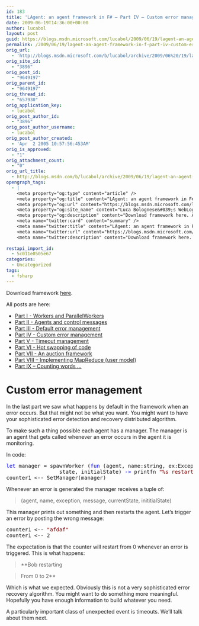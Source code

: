 ```yaml
---
id: 183
title: 'LAgent: an agent framework in F# – Part IV – Custom error management'
date: 2009-06-19T14:36:00+00:00
author: lucabol
layout: post
guid: https://blogs.msdn.microsoft.com/lucabol/2009/06/19/lagent-an-agent-framework-in-f-part-iv-custom-error-management/
permalink: /2009/06/19/lagent-an-agent-framework-in-f-part-iv-custom-error-management/
orig_url:
  - 'http://blogs.msdn.microsoft.com/b/lucabol/archive/2009/06%20/19/lagent-an-agent-framework-in-f-part-iv-custom-error-management.aspx'
orig_site_id:
  - "3896"
orig_post_id:
  - "9649197"
orig_parent_id:
  - "9649197"
orig_thread_id:
  - "657930"
orig_application_key:
  - lucabol
orig_post_author_id:
  - "3896"
orig_post_author_username:
  - lucabol
orig_post_author_created:
  - 'Apr  2 2005 10:57:56:453AM'
orig_is_approved:
  - "1"
orig_attachment_count:
  - "0"
orig_url_title:
  - http://blogs.msdn.com/b/lucabol/archive/2009/06/19/lagent-an-agent-framework-in-f-part-iv-custom-error-management.aspx
opengraph_tags:
  - |
    <meta property="og:type" content="article" />
    <meta property="og:title" content="LAgent: an agent framework in F# &ndash; Part IV &ndash; Custom error management" />
    <meta property="og:url" content="https://blogs.msdn.microsoft.com/lucabol/2009/06/19/lagent-an-agent-framework-in-f-part-iv-custom-error-management/" />
    <meta property="og:site_name" content="Luca Bolognese&#039;s WebLog" />
    <meta property="og:description" content="Download framework here. All posts are here: Part I  - Workers and ParallelWorkers Part II  - Agents and control messages Part III  - Default error management Part IV  - Custom error management Part V  - Timeout management Part VI  - Hot swapping of code Part VII  - An auction framework Part VIII – Implementing MapReduce..." />
    <meta name="twitter:card" content="summary" />
    <meta name="twitter:title" content="LAgent: an agent framework in F# &ndash; Part IV &ndash; Custom error management" />
    <meta name="twitter:url" content="https://blogs.msdn.microsoft.com/lucabol/2009/06/19/lagent-an-agent-framework-in-f-part-iv-custom-error-management/" />
    <meta name="twitter:description" content="Download framework here. All posts are here: Part I  - Workers and ParallelWorkers Part II  - Agents and control messages Part III  - Default error management Part IV  - Custom error management Part V  - Timeout management Part VI  - Hot swapping of code Part VII  - An auction framework Part VIII – Implementing MapReduce..." />
    
restapi_import_id:
  - 5c011e0505e67
categories:
  - Uncategorized
tags:
  - fsharp
---
```

Download framework [here](http://code.msdn.microsoft.com/LAgent).

All posts are here:

  * [Part I  - Workers and ParallelWorkers](http://blogs.msdn.com/lucabol/archive/2009/05/29/lagent-an-agent-framework-in-f-part-i-workers-and-parallelworkers.aspx) 
  * [Part II  - Agents and control messages](http://blogs.msdn.com/lucabol/archive/2009/06/05/lagent-an-agent-framework-in-f-part-ii-agents-and-control-messages.aspx) 
  * [Part III  - Default error management](http://blogs.msdn.com/lucabol/archive/2009/06/12/lagent-an-agent-framework-in-f-part-iii-default-error-management.aspx) 
  * [Part IV  - Custom error management](http://blogs.msdn.com/lucabol/archive/2009/06/19/lagent-an-agent-framework-in-f-part-iv-custom-error-management.aspx) 
  * [Part V  - Timeout management](http://blogs.msdn.com/lucabol/archive/2009/06/26/lagent-an-agent-framework-in-f-part-v-timeout-management.aspx) 
  * [Part VI  - Hot swapping of code](http://blogs.msdn.com/lucabol/archive/2009/07/03/lagent-an-agent-framework-in-f-part-vi-hot-swapping-of-code-and-something-silly.aspx) 
  * [Part VII  - An auction framework](http://blogs.msdn.com/lucabol/archive/2009/07/10/lagent-an-agent-framework-in-f-part-vii-an-auction-application.aspx) 
  * [Part VIII – Implementing MapReduce (user model)](http://blogs.msdn.com/lucabol/archive/2009/09/04/lagent-an-agent-framework-in-f-part-viii-implementing-mapreduce-user-model.aspx) 
  * [Part IX – Counting words …](http://blogs.msdn.com/lucabol/archive/2009/09/18/lagent-an-agent-framework-in-f-part-ix-counting-words.aspx)&#160; 

# Custom error management

In the last part we saw what happens by default in the framework when an error occurs. But that might not be what you want. You might want to have your sophisticated error detection and recovery distributed algorithm.

To make such a thing possible each agent has a manager. The manager is an agent that gets called whenever an error occurs in the agent it is monitoring.

In code:

<pre class="code"><span style="color:blue;">let </span>manager = spawnWorker (<span style="color:blue;">fun </span>(agent, name:string, ex:Exception, msg:obj,<br />                 state, initialState) <span style="color:blue;">-&gt; </span>printfn <span style="color:maroon;">"%s restarting ..." </span>name; agent &lt;-- Restart)
counter1 &lt;-- SetManager(manager)</pre>

Whenever an error is generated the manager receives a tuple of:

> (agent, name, exception, message, currentState, inititialState)

This manager prints out something and then restarts the agent. Let’s trigger an error by posting the wrong message:

<pre class="code">counter1 &lt;-- <span style="color:maroon;">"afdaf"
</span>counter1 &lt;-- 2</pre>

The expectation is that the counter will restart from 0 whenever an error is triggered. This is what happens:

> **Bob restarting
        
>   
> From 0 to 2**

Which is what we expected. Obviously this is not a very sophisticated error recovery algorithm. You might want to do something more meaningful. Hopefully you have enough information to build whatever you need.

A particularly important class of unexpected event is timeouts. We’ll talk about them next.